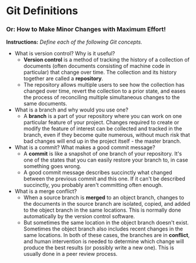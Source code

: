 # Git Definitions
### Or: How to Make Minor Changes with Maximum Effort!

**Instructions:** *Define each of the following Git concepts.*

* What is version control?  Why is it useful?
  * **Version control** is a method of tracking the history of a collection of documents (often documents consisting of machine code in particular) that change over time. The collection and its history together are called a **repository**.
  * The repository allows multiple users to see how the collection has changed over time, revert the collection to a prior state, and eases the process of reconciling multiple simultaneous changes to the same documents.
* What is a branch and why would you use one?
  * A **branch** is a part of your repository where you can work on one particular feature of your project. Changes required to create or modify the feature of interest can be collected and tracked in the branch, even if they become quite numerous, without much risk that bad changes will end up in the project itself - the master branch.
* What is a commit? What makes a good commit message?
  * A **commit** is like a snapshot of one branch of your repository. It's one of the states that you can easily restore your branch to, in case something goes wrong. 
  * A good commit message describes succinctly what changed between the previous commit and this one. If it can't be described succinctly, you probably aren't committing often enough.
* What is a merge conflict?
  * When a source branch is **merged** to an object branch, changes to the documents in the source branch are isolated, copied, and added to the object branch in the same locations. This is normally done automatically by the version control software. 
  * But sometimes the same location in the object branch doesn't exist. Sometimes the object branch also includes recent changes in the same locations. In both of these cases, the branches are in **conflict**, and human intervention is needed to determine which change will produce the best results (or possibly write a new one). This is usually done in a peer review process.
  
